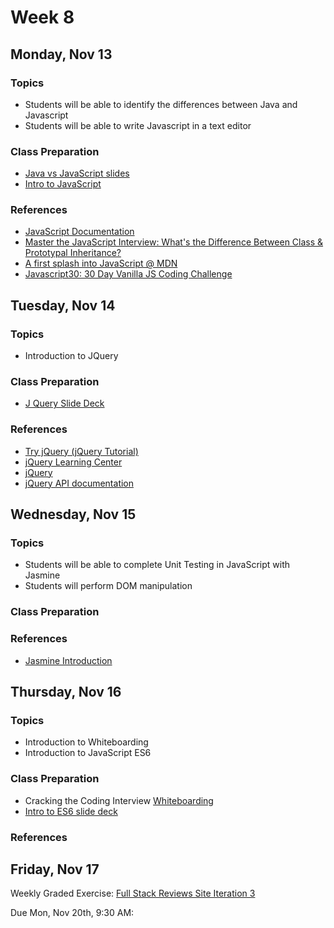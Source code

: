 # Week 8

## Monday, Nov 13

### Topics

- Students will be able to identify the differences between Java and Javascript
- Students will be able to write Javascript in a text editor

### Class Preparation

- [Java vs JavaScript slides](https://wecancodeit.github.io/java-slides/web/java-vs-javascript/)
- [Intro to JavaScript](https://wecancodeit.github.io/java-slides/frontend/javascript/#/)


### References

- [JavaScript Documentation](http://devdocs.io/javascript/)
- [Master the JavaScript Interview: What's the Difference Between Class & Prototypal Inheritance?](https://medium.com/javascript-scene/master-the-javascript-interview-what-s-the-difference-between-class-prototypal-inheritance-e4cd0a7562e9)
- [A first splash into JavaScript @ MDN](https://developer.mozilla.org/en-US/docs/Learn/JavaScript/First_steps/A_first_splash)
- [Javascript30: 30 Day Vanilla JS Coding Challenge](https://javascript30.com/)


## Tuesday, Nov 14

### Topics

- Introduction to JQuery

### Class Preparation
- [J Query Slide Deck](https://wecancodeit.github.io/java-slides/frontend/jquery/#/)


### References

- [Try jQuery (jQuery Tutorial)](http://try.jquery.com/)
- [jQuery Learning Center](http://learn.jquery.com/)
- [jQuery](https://jquery.com/)
- [jQuery API documentation](http://api.jquery.com/)


## Wednesday, Nov 15

### Topics

- Students will be able to complete Unit Testing in JavaScript with Jasmine
- Students will perform DOM manipulation

### Class Preparation

### References

- [Jasmine Introduction](https://jasmine.github.io/2.0/introduction.html)

## Thursday, Nov 16

### Topics

- Introduction to Whiteboarding
- Introduction to JavaScript ES6 

### Class Preparation

- Cracking the Coding Interview [Whiteboarding](https://www.youtube.com/watch?v=_rNNvRDMBWc)
- [Intro to ES6 slide deck](https://wecancodeit.github.io/java-slides/frontend/es2015/#/)

### References



## Friday, Nov 17

Weekly Graded Exercise: [Full Stack Reviews Site Iteration 3](../exercises/reviews-iteration-3/)

Due Mon, Nov 20th, 9:30 AM: 
